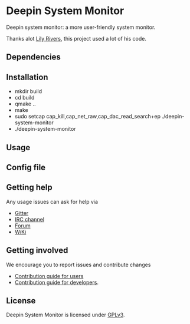 # Deepin System Monitor

Deepin system monitor: a more user-friendly system monitor.

Thanks alot [Lily Rivers](https://github.com/VioletDarkKitty/system-monitor), this project used a lot of his code.

## Dependencies

## Installation

* mkdir build
* cd build
* qmake ..
* make
* sudo setcap cap_kill,cap_net_raw,cap_dac_read_search+ep ./deepin-system-monitor
* ./deepin-system-monitor

## Usage

## Config file

## Getting help

Any usage issues can ask for help via

* [Gitter](https://gitter.im/orgs/linuxdeepin/rooms)
* [IRC channel](https://webchat.freenode.net/?channels=deepin)
* [Forum](https://bbs.deepin.org)
* [WiKi](http://wiki.deepin.org/)

## Getting involved

We encourage you to report issues and contribute changes

* [Contribution guide for users](http://wiki.deepin.org/index.php?title=Contribution_Guidelines_for_Users)
* [Contribution guide for developers](http://wiki.deepin.org/index.php?title=Contribution_Guidelines_for_Developers).

## License

Deepin System Monitor is licensed under [GPLv3](LICENSE).
